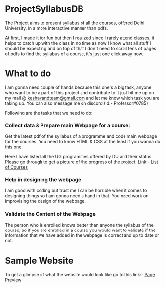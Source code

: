 # ProjectSyllabusDB

The Project aims to present syllabus of all the courses, offered Delhi University, in a more interactive manner than pdfs.

At first, I made it for fun but then I realized since I rarely attend classes, it helps to catch up with the class in no time as now I know what all stuff I should be expecting and on top of that I don't need to scroll tens of pages of pdfs to find the syllabus of a course, it's just one click away now.

# What to do

I am gonna need couple of hands because this one's a big task, anyone who want to be a part of this project and contribute to it just hit me up on my mail @
keshavandteam@gmail.com and let me know which task you are taking up. You can also message me on discord (Id:- Professor#0785)

Following are the tasks that we need to do: 
  
<h3> Collect data & Prepare main Webpage for a course: </h3>
  Get the latest pdf of the syllabus of a programme and code main webpage for the courses. You need to know HTML & CSS at the least if you wanna do this one.
  
  Here I have listed all the UG programmes offered by DU and their status. Please go through to get a picture of the progress of the project.
  Link:- <a href="https://docs.google.com/spreadsheets/d/1h1mBcga53Sn_jPlCxbWoGJKs6_WcMs9EWP6vqZx-hCg/edit?usp=sharing">List of Courses</a>

<h3> Help in designing the webpage: </h3>
  I am good with coding but trust me I can be horrible when it comes to designing things so I am gonna need a hand in that. You need work on improvising the design
  of the webpage.
  
<h3> Validate the Content of the Webpage </h3>
  The person who is enrolled knows better than anyone the syllabus of the course, so if you are enrolled in a course you would want to validate if the information
  that we have added in the webpage is correct and up to date or not.
  
# Sample Website
To get a glimpse of what the website would look like go to this link:- <a href="https://sainikeshav.github.io/SyllabusWebPreview/">Page Preview</a>


